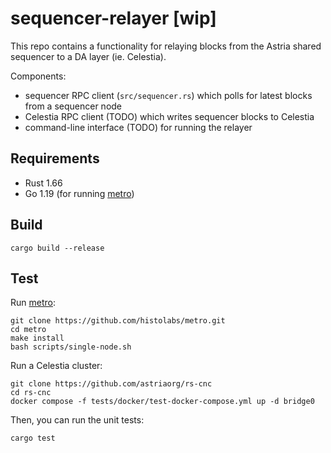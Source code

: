 # sequencer-relayer [wip]

This repo contains a functionality for relaying blocks from the Astria shared sequencer to a DA layer (ie. Celestia). 

Components:
- sequencer RPC client (`src/sequencer.rs`) which polls for latest blocks from a sequencer node
- Celestia RPC client (TODO) which writes sequencer blocks to Celestia
- command-line interface (TODO) for running the relayer

## Requirements

- Rust 1.66
- Go 1.19 (for running [metro](https://github.com/histolabs/metro.git))

## Build

```
cargo build --release
```

## Test

Run [metro](https://github.com/histolabs/metro.git):
```
git clone https://github.com/histolabs/metro.git
cd metro
make install
bash scripts/single-node.sh
```

Run a Celestia cluster:
```
git clone https://github.com/astriaorg/rs-cnc
cd rs-cnc
docker compose -f tests/docker/test-docker-compose.yml up -d bridge0
```

Then, you can run the unit tests:
```
cargo test
```